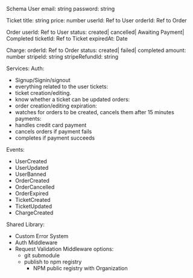 Schema
User
email: string
password: string

Ticket
title: string
price: number
userId: Ref to User
orderId: Ref to Order

Order
userId: Ref to User
status: created| cancelled| Awaiting Payment| Completed
ticketId: Ref to Ticket
expiredAt: Date

Charge:
orderId: Ref to Order
status: created| failed| completed
amount: number
stripeId: string
stripeRefundId: string

Services:
Auth:

- Signup/Signin/signout
- everything related to the user
  tickets:
- ticket creation/editing.
- know whether a ticket can be updated
  orders:
- order creation/editing
  expiration:
- watches for orders to be created, cancels them after 15 minutes
  payments:
- handles credit card payment
- cancels orders if payment fails
- completes if payment succeeds

Events:

- UserCreated
- UserUpdated
- UserBanned
- OrderCreated
- OrderCancelled
- OrderExpired
- TicketCreated
- TicketUpdated
- ChargeCreated

Shared Library:

- Custom Error System
- Auth Middleware
- Request Validation Middleware
  options:
  - git submodule
  - publish to npm registry
    - NPM public registry with Organization
